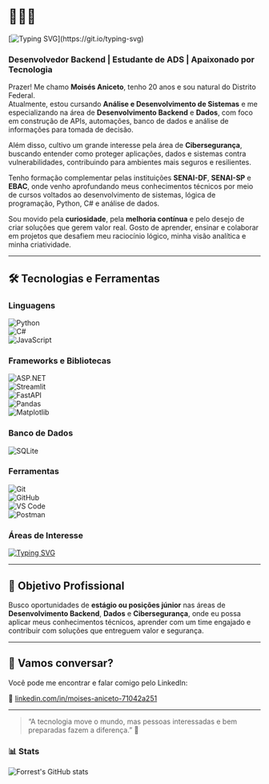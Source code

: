 # 👨🏾‍💻 
[![Typing SVG](https://readme-typing-svg.demolab.com?font=Fira+Code&size=28&pause=1500&color=00C853&width=750&lines=Bem-vindo(a)!+Sou+Moisés+Aniceto.;Estudante+de+Análise+e+Desenvolvimento+de+Sistemas.;Programação+Backend*)](https://git.io/typing-svg)


### Desenvolvedor Backend | Estudante de ADS | Apaixonado por Tecnologia

Prazer! Me chamo **Moisés Aniceto**, tenho 20 anos e sou natural do Distrito Federal.  
Atualmente, estou cursando **Análise e Desenvolvimento de Sistemas** e me especializando na área de **Desenvolvimento Backend** e **Dados**, com foco em construção de APIs, automações, banco de dados e análise de informações para tomada de decisão.

Além disso, cultivo um grande interesse pela área de **Cibersegurança**, buscando entender como proteger aplicações, dados e sistemas contra vulnerabilidades, contribuindo para ambientes mais seguros e resilientes.

Tenho formação complementar pelas instituições **SENAI-DF**, **SENAI-SP** e **EBAC**, onde venho aprofundando meus conhecimentos técnicos por meio de cursos voltados ao desenvolvimento de sistemas, lógica de programação, Python, C# e análise de dados.

Sou movido pela **curiosidade**, pela **melhoria contínua** e pelo desejo de criar soluções que gerem valor real. Gosto de aprender, ensinar e colaborar em projetos que desafiem meu raciocínio lógico, minha visão analítica e minha criatividade.

---

## 🛠️ Tecnologias e Ferramentas  

### Linguagens  
![Python](https://img.shields.io/badge/Python-3776AB?style=for-the-badge&logo=python&logoColor=white)  
![C#](https://img.shields.io/badge/C%23-239120?style=for-the-badge&logo=c-sharp&logoColor=white)  
![JavaScript](https://img.shields.io/badge/JavaScript-F7DF1E?style=for-the-badge&logo=javascript&logoColor=black)  

### Frameworks e Bibliotecas  
![ASP.NET](https://img.shields.io/badge/ASP.NET-512BD4?style=for-the-badge&logo=dotnet&logoColor=white)  
![Streamlit](https://img.shields.io/badge/Streamlit-FF4B4B?style=for-the-badge&logo=streamlit&logoColor=white)  
![FastAPI](https://img.shields.io/badge/FastAPI-009688?style=for-the-badge&logo=fastapi&logoColor=white)  
![Pandas](https://img.shields.io/badge/Pandas-150458?style=for-the-badge&logo=pandas&logoColor=white)  
![Matplotlib](https://img.shields.io/badge/Matplotlib-11557c?style=for-the-badge&logo=plotly&logoColor=white)  

### Banco de Dados  
![SQLite](https://img.shields.io/badge/SQLite-07405E?style=for-the-badge&logo=sqlite&logoColor=white)  

### Ferramentas  
![Git](https://img.shields.io/badge/Git-F05032?style=for-the-badge&logo=git&logoColor=white)  
![GitHub](https://img.shields.io/badge/GitHub-181717?style=for-the-badge&logo=github&logoColor=white)  
![VS Code](https://img.shields.io/badge/VS%20Code-007ACC?style=for-the-badge&logo=visual-studio-code&logoColor=white)  
![Postman](https://img.shields.io/badge/Postman-FF6C37?style=for-the-badge&logo=postman&logoColor=white)  

### Áreas de Interesse
[![Typing SVG](https://readme-typing-svg.demolab.com?font=Fira+Code&size=22&pause=1000&color=00C853&width=1000&lines=⚡+Backend+·+🤖+Automação+·+📊+Análise+de+Dados+·+🔐+Cibersegurança)](https://git.io/typing-svg)

---

## 🎯 Objetivo Profissional

Busco oportunidades de **estágio ou posições júnior** nas áreas de **Desenvolvimento Backend**, **Dados** e **Cibersegurança**, onde eu possa aplicar meus conhecimentos técnicos, aprender com um time engajado e contribuir com soluções que entreguem valor e segurança.

---

## 🤝 Vamos conversar?

Você pode me encontrar e falar comigo pelo LinkedIn:

🔗 [linkedin.com/in/moises-aniceto-71042a251](https://www.linkedin.com/in/moises-aniceto-71042a251/)

---

> “A tecnologia move o mundo, mas pessoas interessadas e bem preparadas fazem a diferença.” 💭





### 📊 Stats

![Forrest's GitHub stats](https://github-readme-stats.vercel.app/api?username=Devmoises79&show_icons=true&theme=gruvbox)

<!-- ![GitHub Streak](https://streak-stats.demolab.com?user=ForrestKnight&theme=gruvbox&border_radius=4.5) -->



